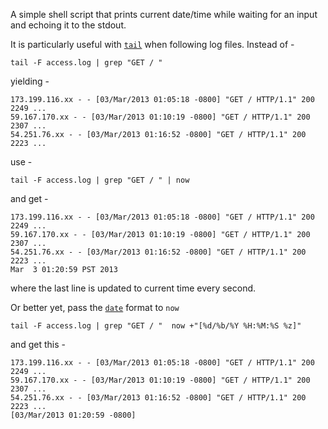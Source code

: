 A simple shell script that prints current date/time while waiting 
for an input and echoing it to the stdout.

It is particularly useful with [`tail`](http://en.wikipedia.org/wiki/Tail_%28Unix%29) 
when following log files. Instead of - 

    tail -F access.log | grep "GET / "

yielding -

    173.199.116.xx - - [03/Mar/2013 01:05:18 -0800] "GET / HTTP/1.1" 200 2249 ...
    59.167.170.xx - - [03/Mar/2013 01:10:19 -0800] "GET / HTTP/1.1" 200 2307 ...
    54.251.76.xx - - [03/Mar/2013 01:16:52 -0800] "GET / HTTP/1.1" 200 2223 ...

use -

    tail -F access.log | grep "GET / " | now

and get -

    173.199.116.xx - - [03/Mar/2013 01:05:18 -0800] "GET / HTTP/1.1" 200 2249 ...
    59.167.170.xx - - [03/Mar/2013 01:10:19 -0800] "GET / HTTP/1.1" 200 2307 ...
    54.251.76.xx - - [03/Mar/2013 01:16:52 -0800] "GET / HTTP/1.1" 200 2223 ...
    Mar  3 01:20:59 PST 2013

where the last line is updated to current time every second.

Or better yet, pass the 
[`date`](http://en.wikipedia.org/wiki/Date_%28Unix%29) format to `now`

    tail -F access.log | grep "GET / "  now +"[%d/%b/%Y %H:%M:%S %z]"

and get this -

    173.199.116.xx - - [03/Mar/2013 01:05:18 -0800] "GET / HTTP/1.1" 200 2249 ...
    59.167.170.xx - - [03/Mar/2013 01:10:19 -0800] "GET / HTTP/1.1" 200 2307 ...
    54.251.76.xx - - [03/Mar/2013 01:16:52 -0800] "GET / HTTP/1.1" 200 2223 ...
    [03/Mar/2013 01:20:59 -0800]

